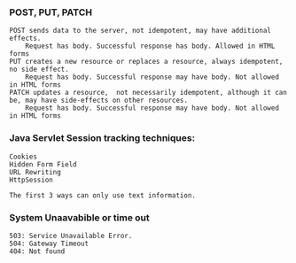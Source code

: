 ### POST, PUT, PATCH
    POST sends data to the server, not idempotent, may have additional effects. 
        Request has body. Successful response has body. Allowed in HTML forms
    PUT creates a new resource or replaces a resource, always idempotent, no side effect. 
        Request has body. Successful response may have body. Not allowed in HTML forms
    PATCH updates a resource,  not necessarily idempotent, although it can be, may have side-effects on other resources.
        Request has body. Successful response may have body. Not allowed in HTML forms

###  Java Servlet Session tracking techniques:

    Cookies
    Hidden Form Field
    URL Rewriting
    HttpSession
    
    The first 3 ways can only use text information.

### System Unaavabible or time out
    503: Service Unavailable Error.
    504: Gateway Timeout 
    404: Not found
    
